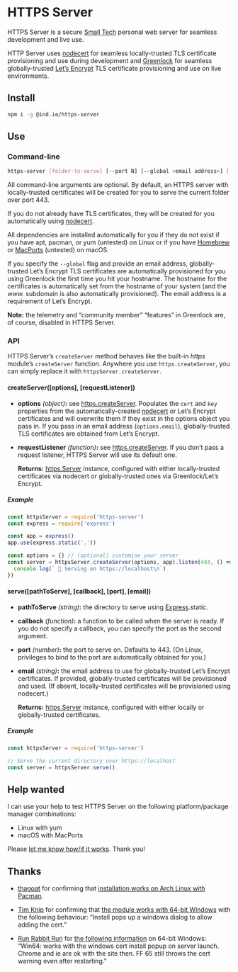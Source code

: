 # HTTPS Server

HTTPS Server is a secure [Small Tech](https://ar.al/2019/03/04/small-technology/) personal web server for seamless development and live use.

HTTP Server uses [nodecert](https://source.ind.ie/hypha/tools/nodecert) for seamless locally-trusted TLS certificate provisioning and use during development and [Greenlock](https://git.coolaj86.com/coolaj86/greenlock.js) for seamless globally-trusted [Let’s Encrypt](https://letsencrypt.org/) TLS certificate provisioning and use on live environments.


## Install

```sh
npm i -g @ind.ie/https-server
```


## Use

### Command-line

```sh
https-server [folder-to-serve] [--port N] [--global <email address>] [--version]
```

All command-line arguments are optional. By default, an HTTPS server with locally-trusted certificates will be created for you to serve the current folder over port 443.

If you do not already have TLS certificates, they will be created for you automatically using [nodecert](https://source.ind.ie/hypha/tools/nodecert).

All dependencies are installed automatically for you if they do not exist if you have apt, pacman, or yum (untested) on Linux or if you have [Homebrew](https://brew.sh/) or [MacPorts](https://www.macports.org/) (untested) on macOS.

If you specify the `--global` flag and provide an email address, globally-trusted Let’s Encrypt TLS certificates are automatically provisioned for you using Greenlock the first time you hit your hostname. The hostname for the certificates is automatically set from the hostname of your system (and the _www._ subdomain is also automatically provisioned). The email address is a requirement of Let’s Encrypt.

__Note:__ the telemetry and “community member” “features” in Greenlock are, of course, disabled in HTTPS Server.

### API

HTTPS Server’s `createServer` method behaves like the built-in _https_ module’s `createServer` function. Anywhere you use `https.createServer`, you can simply replace it with `httpsServer.createServer`.


#### createServer([options], [requestListener])

  - __options__ _(object)___:__ see [https.createServer](https://nodejs.org/api/https.html#https_https_createserver_options_requestlistener). Populates the `cert` and `key` properties from the automatically-created [nodecert](https://source.ind.ie/hypha/tools/nodecert/) or Let’s Encrypt certificates and will overwrite them if they exist in the options object you pass in. If you pass in an email address (`options.email`), globally-trusted TLS certificates are obtained from Let’s Encrypt.

  - __requestListener__ _(function)___:__ see [https.createServer](https://nodejs.org/api/https.html#https_https_createserver_options_requestlistener). If you don’t pass a request listener, HTTPS Server will use its default one.

    __Returns:__ [https.Server](https://nodejs.org/api/https.html#https_class_https_server) instance, configured with either locally-trusted certificates via nodecert or globally-trusted ones via Greenlock/Let’s Encrypt.

##### Example

```js
const httpsServer = require('https-server')
const express = require('express')

const app = express()
app.use(express.static('.'))

const options = {} // (optional) customise your server
const server = httpsServer.createServer(options, app).listen(443, () => {
  console.log(` 🎉 Serving on https://localhost\n`)
})
```

#### serve([pathToServe], [callback], [port], [email])

  - __pathToServe__ _(string)___:__ the directory to serve using [Express](http://expressjs.com/).static.

  - __callback__ _(function)___:__ a function to be called when the server is ready. If you do not specify a callback, you can specify the port as the second argument.

  - __port__ _(number)___:__ the port to serve on. Defaults to 443. (On Linux, privileges to bind to the port are automatically obtained for you.)

  - __email__ _(string)___:__ the email address to use for globally-trusted Let’s Encrypt certificates. If provided, globally-trusted certificates will be provisioned and used. (If absent, locally-trusted certificates will be provisioned using nodecert.)

    __Returns:__ [https.Server](https://nodejs.org/api/https.html#https_class_https_server) instance, configured with either locally or globally-trusted certificates.


##### Example

```js
const httpsServer = require('https-server')

// Serve the current directory over https://localhost
const server = httpsServer.serve()
```

## Help wanted

I can use your help to test HTTPS Server on the following platform/package manager combinations:

  - Linux with yum
  - macOS with MacPorts

Please [let me know how/if it works](https://github.com/indie-mirror/https-server/issues). Thank you!


## Thanks

  * [thagoat](https://github.com/thagoat) for confirming that [installation works on Arch Linux with Pacman](https://github.com/indie-mirror/https-server/issues/1).

  * [Tim Knip](https://github.com/timknip) for confirming that [the module works with 64-bit Windows](https://github.com/indie-mirror/https-server/issues/2) with the following behaviour: “Install pops up a windows dialog to allow adding the cert.”

  * [Run Rabbit Run](https://hackers.town/@nobody) for [the following information](https://hackers.town/@nobody/101670447262172957) on 64-bit Windows: “Win64: works with the windows cert install popup on server launch. Chrome and ie are ok with the site then. FF 65 still throws the cert warning even after restarting.”
